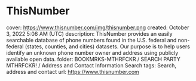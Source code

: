 # ThisNumber

cover: https://www.thisnumber.com/img/thisnumber.png
created: October 3, 2022 5:06 AM (UTC)
description: ThisNumber provides an easily searchable database of phone numbers found in the U.S. federal and non-federal (states, counties, and cities) datasets. Our purpose is to help users identify an unknown phone number owner and address using publicly available open data.
folder: BOOKMRKS-MTHRFCKR / SEARCH PARTY MTHRFCKR! / Address and Contact Information Search
tags: Search, address and contact
url: https://www.thisnumber.com